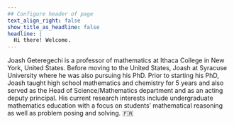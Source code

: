 ```yaml
---
## Configure header of page
text_align_right: false
show_title_as_headline: false
headline: |
  Hi there! Welcome.
---
```


<!-- this is a subheadline -->
Joash Geteregechi is a professor of mathematics at Ithaca College in New York, United States. Before moving to the United States, Joash at Syracuse University where he was also pursuing his PhD. Prior to starting his PhD, Joash taught high school mathematics and chemistry for 5 years and also served as the Head of Science/Mathematics department and as an acting deputy principal. His current research interests include undergraduate mathematics education with a focus on students’ mathematical reasoning as well as problem posing and solving.
 :fr: 

<!--The page you are reading is based on a markdown file- look in `content/about/` to edit. There, look inside the `header`, `main`, and `sidebar` folders to get started building your own "about" page.-->


